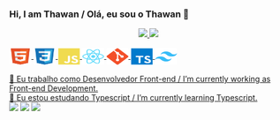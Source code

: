 ### Hi, I am Thawan / Olá, eu sou o Thawan 👋
<div align="center">
  <a href="https://github.com/thawansilva">
  <img height="180em" src="https://github-readme-stats.vercel.app/api?username=thawansilva&show_icons=true&theme=dark&include_all_commits=true&count_private=true"/>
  <img height="180em" src="https://github-readme-stats.vercel.app/api/top-langs/?username=thawansilva&layout=compact&langs_count=7&theme=dark"/>
</div>
<div style="display: inline_block"><br>
  <img align="center" alt="Thaw-HTML" height="30" width="40" src="https://raw.githubusercontent.com/devicons/devicon/master/icons/html5/html5-original.svg">
  <img align="center" alt="Thaw-CSS" height="30" width="40" src="https://raw.githubusercontent.com/devicons/devicon/master/icons/css3/css3-original.svg">
  <img align="center" alt="Thaw-Js" height="30" width="40" src="https://raw.githubusercontent.com/devicons/devicon/master/icons/javascript/javascript-plain.svg">
  <img align="center" alt="Thaw-React" height="30" width="40" src="https://raw.githubusercontent.com/devicons/devicon/master/icons/react/react-original.svg">
  <img align="center" alt="Thaw-Git" height="30" width="40" src="https://github.com/devicons/devicon/blob/master/icons/git/git-original.svg">
  <img align="center" alt="Thaw-Git" height="30" width="40" src="https://github.com/devicons/devicon/blob/master/icons/typescript/typescript-plain.svg">
  <img align="center" alt="Thaw-Git" height="30" width="40" src="https://github.com/devicons/devicon/blob/master/icons/tailwindcss/tailwindcss-plain.svg">
  
  
</div>
<br/>
🔭 Eu trabalho como Desenvolvedor Front-end / I’m currently working as Front-end Development. <br/>
🌱 Eu estou estudando Typescript / I’m currently learning Typescript.
  <br/>
  <a href="https://www.instagram.com/thaw.silva/" target="_blank"><img src="https://img.shields.io/badge/-Instagram-%23E4405F?style=for-the-badge&logo=instagram&logoColor=white" target="_blank"></a>
  <a href="https://www.linkedin.com/in/thawansilva/" target="_blank"><img src="https://img.shields.io/badge/-LinkedIn-%230077B5?style=for-the-badge&logo=linkedin&logoColor=white" target="_blank"></a> 
  <a href = "mailto:twnpsilva@gmail.com"><img src="https://img.shields.io/badge/-Gmail-%23333?style=for-the-badge&logo=gmail&logoColor=white" target="_blank"></a>
